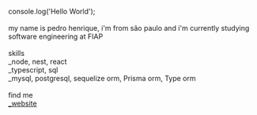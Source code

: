 console.log('Hello World');<br>
<br>
my name is pedro henrique, i'm from são paulo and i'm currently studying software engineering at FIAP<br>
<br>
skills<br>
 _node, nest, react<br>
 _typescript, sql<br>
 _mysql, postgresql, sequelize orm, Prisma orm, Type orm<br>
<br>
find me<br>
 <a href="https://phbrg.vercel.app">_website</a><br>
